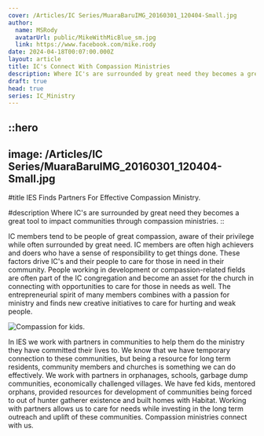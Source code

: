 ```yaml
---
cover: /Articles/IC Series/MuaraBaruIMG_20160301_120404-Small.jpg
author:
  name: MSRody
  avatarUrl: public/MikeWithMicBlue_sm.jpg
  link: https://www.facebook.com/mike.rody
date: 2024-04-18T00:07:00.000Z
layout: article
title: IC's Connect With Compassion Ministries
description: Where IC's are surrounded by great need they becomes a great tool to impact comunities through compassion ministries.
draft: true
head: true
series: IC_Ministry
---
```


::hero
---
image: /Articles/IC Series/MuaraBaruIMG_20160301_120404-Small.jpg
---
#title
IES Finds Partners For Effective Compassion Ministry.

#description
Where IC's are surrounded by great need they becomes a great tool to impact communities through compassion ministries.
::

IC members tend to be people of great compassion, aware of their privilege while often surrounded by great need. IC members are often high achievers and doers who have a sense of responsibility to get things done. These factors drive IC's and their people to care for those in need in their community. People working in development or compassion-related fields are often part of the IC congregation and become an asset for the church in connecting with opportunities to care for those in needs as well. The entrepreneurial spirit of many members combines with a passion for ministry and finds new creative initiatives to care for hurting and weak people.

![Compassion for kids.](/Articles/IC%20Series/compassion%2020161012_113725-sm.jpg)

In IES we work with partners in communities to help them do the ministry they have committed their lives to. We know that we have temporary connection to these communities, but being a resource for long term residents, community members and churches is something we can do effectively. We work with partners in orphanages, schools, garbage dump communities, economically challenged villages. We have fed kids, mentored orphans, provided resources for development of communities being forced to  out of hunter gatherer existence and built homes with Habitat. Working with partners allows us to care for needs while investing in the long term outreach and uplift of these communities. Compassion ministries connect with us.
